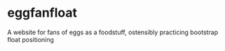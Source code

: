 # eggfanfloat
A website for fans of eggs as a foodstuff, ostensibly practicing bootstrap float positioning
